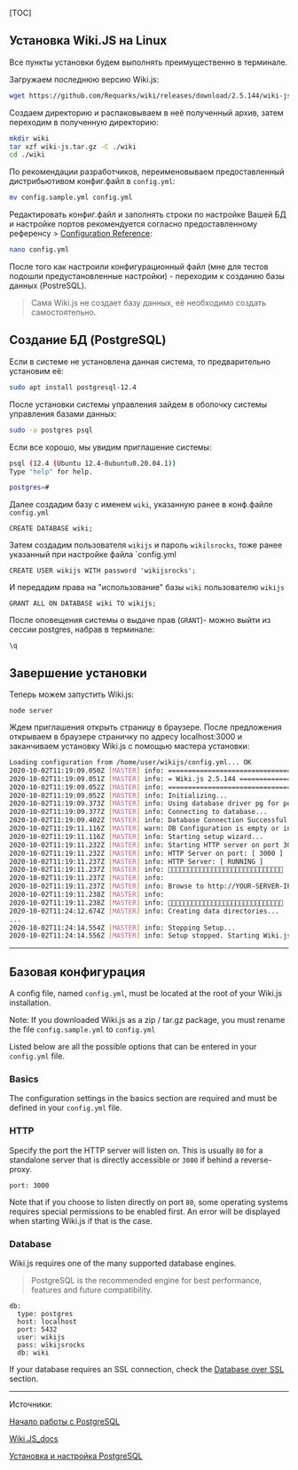 [TOC]

## Установка Wiki.JS на Linux

Все пункты установки будем выполнять преимущественно в терминале.

Загружаем последнюю версию Wiki.js:

```bash
wget https://github.com/Requarks/wiki/releases/download/2.5.144/wiki-js.tar.gz
```
Создаем директорию и распаковываем в неё полученный архив, затем переходим в полученную директорию:
```bash
mkdir wiki
tar xzf wiki-js.tar.gz -C ./wiki
cd ./wiki
```
По рекомендации разработчиков, переименовываем предоставленный дистрибьютивом конфиг.файл в `config.yml`:
```bash
mv config.sample.yml config.yml
```
Редактировать конфиг.файл и заполнять строки по настройке Вашей БД и настройке портов рекомендуется согласно предоставленному референсу > [Configuration Reference](https://docs.requarks.io/install/config):
```bash
nano config.yml
```
После того как настроили конфигурационный файл (мне для тестов подошли предустановленные настройки) - переходим к созданию базы данных (PostreSQL).

>Сама Wiki.js не создает базу данных, её необходимо создать самостоятельно.

## Создание БД (PostgreSQL)
Если в системе не установлена данная система, то предварительно установим её:
```bash
sudo apt install postgresql-12.4
```
После установки системы управления зайдем в оболочку системы управления базами данных:

```bash
sudo -u postgres psql
```
Если все хорошо, мы увидим приглашение системы:
```bash
psql (12.4 (Ubuntu 12.4-0ubuntu0.20.04.1))
Type "help" for help.

postgres=#
```
Далее создадим базу с именем `wiki`, указанную ранее в конф.файле `config.yml`
```postgres
CREATE DATABASE wiki;
```
Затем создадим пользователя `wikijs` и пароль `wikilsrocks`, тоже ранее указанный при настройке файла `config.yml
```postgres
CREATE USER wikijs WITH password 'wikijsrocks';
```
И передадим права на "использование" базы `wiki` пользователю `wikijs`
```postgres
GRANT ALL ON DATABASE wiki TO wikijs;
```
После оповещения системы о выдаче прав (`GRANT`)- можно выйти из сессии postgres, набрав в терминале:
```
\q
```
## Завершение установки

Теперь можем запустить Wiki.js:
```
node server
```
Ждем приглашения открыть страницу в браузере. После предложения открываем в браузере страничку по адресу localhost:3000 и заканчиваем установку Wiki.js с помощью мастера установки:
```bash
Loading configuration from /home/user/wikijs/config.yml... OK
2020-10-02T11:19:09.050Z [MASTER] info: =======================================
2020-10-02T11:19:09.051Z [MASTER] info: = Wiki.js 2.5.144 =====================
2020-10-02T11:19:09.052Z [MASTER] info: =======================================
2020-10-02T11:19:09.052Z [MASTER] info: Initializing...
2020-10-02T11:19:09.373Z [MASTER] info: Using database driver pg for postgres [ OK ]
2020-10-02T11:19:09.377Z [MASTER] info: Connecting to database...
2020-10-02T11:19:09.402Z [MASTER] info: Database Connection Successful [ OK ]
2020-10-02T11:19:11.116Z [MASTER] warn: DB Configuration is empty or incomplete. Switching to Setup mode...
2020-10-02T11:19:11.116Z [MASTER] info: Starting setup wizard...
2020-10-02T11:19:11.232Z [MASTER] info: Starting HTTP server on port 3000...
2020-10-02T11:19:11.232Z [MASTER] info: HTTP Server on port: [ 3000 ]
2020-10-02T11:19:11.237Z [MASTER] info: HTTP Server: [ RUNNING ]
2020-10-02T11:19:11.237Z [MASTER] info: 🔻🔻🔻🔻🔻🔻🔻🔻🔻🔻🔻🔻🔻🔻🔻🔻🔻🔻🔻🔻🔻🔻🔻🔻🔻🔻🔻🔻🔻
2020-10-02T11:19:11.237Z [MASTER] info: 
2020-10-02T11:19:11.237Z [MASTER] info: Browse to http://YOUR-SERVER-IP:3000/ to complete setup!
2020-10-02T11:19:11.238Z [MASTER] info: 
2020-10-02T11:19:11.238Z [MASTER] info: 🔺🔺🔺🔺🔺🔺🔺🔺🔺🔺🔺🔺🔺🔺🔺🔺🔺🔺🔺🔺🔺🔺🔺🔺🔺🔺🔺🔺🔺
2020-10-02T11:24:12.674Z [MASTER] info: Creating data directories...
...
2020-10-02T11:24:14.554Z [MASTER] info: Stopping Setup...
2020-10-02T11:24:14.556Z [MASTER] info: Setup stopped. Starting Wiki.js...
```


---

## Базовая конфигурация

A config file, named `config.yml`, must be located at the root of your Wiki.js installation.

Note: If you downloaded Wiki.js as a zip / tar.gz package, you must rename the file `config.sample.yml` to `config.yml`

Listed below are all the possible options that can be entered in your `config.yml` file.

### Basics
The configuration settings in the basics section are required and must be defined in your `config.yml` file.

### HTTP
Specify the port the HTTP server will listen on. This is usually `80` for a standalone server that is directly accessible or `3000` if behind a reverse-proxy.

```
port: 3000
```

Note that if you choose to listen directly on port `80`, some operating systems requires special permissions to be enabled first. An error will be displayed when starting Wiki.js if that is the case.

### Database
Wiki.js requires one of the many supported database engines.

>PostgreSQL is the recommended engine for best performance, features and future compatibility.

```postgres
db:
  type: postgres
  host: localhost
  port: 5432
  user: wikijs
  pass: wikijsrocks
  db: wiki
```

If your database requires an SSL connection, check the [Database over SSL](https://docs.requarks.io/install/config#database-over-ssl) section.




---
Источники:

[Начало работы с PostgreSQL](https://eax.me/postgresql-install/)

[Wiki.JS_docs](https://docs.requarks.io/install/linux)

[Установка и настройка PostgreSQL](https://www.digitalocean.com/community/tutorials/how-to-install-and-use-postgresql-on-ubuntu-16-04)

